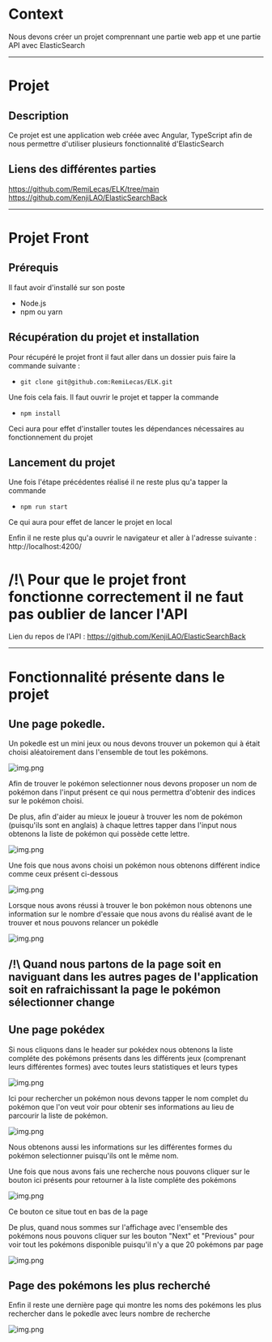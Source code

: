 # Context
Nous devons créer un projet comprennant une partie web app et une partie API avec ElasticSearch

<hr>

# Projet
## Description
Ce projet est une application web créée avec Angular, TypeScript afin de nous permettre d'utiliser plusieurs fonctionnalité d'ElasticSearch

## Liens des différentes parties
https://github.com/RemiLecas/ELK/tree/main
https://github.com/KenjiLAO/ElasticSearchBack

<hr>

# Projet Front

## Prérequis 
Il faut avoir d'installé sur son poste
- Node.js
- npm ou yarn

## Récupération du projet et installation
Pour récupéré le projet front il faut aller dans un dossier puis faire la commande suivante :
- `git clone git@github.com:RemiLecas/ELK.git`

Une fois cela fais. Il faut ouvrir le projet et tapper la commande 
- `npm install`

Ceci aura pour effet d'installer toutes les dépendances nécessaires au fonctionnement du projet

## Lancement du projet 
Une fois l'étape précédentes réalisé il ne reste plus qu'a tapper la commande
- `npm run start`

Ce qui aura pour effet de lancer le projet en local

Enfin il ne reste plus qu'a ouvrir le navigateur et aller à l'adresse suivante : http://localhost:4200/

# /!\ Pour que le projet front fonctionne correctement il ne faut pas oublier de lancer l'API
Lien du repos de l'API : https://github.com/KenjiLAO/ElasticSearchBack

<hr>

# Fonctionnalité présente dans le projet

## Une page pokedle. 

Un pokedle est un mini jeux ou nous devons trouver un pokemon qui à était choisi aléatoirement dans l'ensemble de tout les pokémons.

![img.png](src/assets/img.png)

Afin de trouver le pokémon selectionner nous devons proposer un nom de pokémon dans l'input présent ce qui nous permettra d'obtenir des indices sur le pokémon choisi.

De plus, afin d'aider au mieux le joueur à trouver les nom de pokémon (puisqu'ils sont en anglais) à chaque lettres tapper dans l'input nous obtenons la liste de pokémon qui possède cette lettre.

![img.png](src/assets/img_1.png)

Une fois que nous avons choisi un pokémon nous obtenons différent indice comme ceux présent ci-dessous

![img.png](src/assets/img_2.png)

Lorsque nous avons réussi à trouver le bon pokémon nous obtenons une information sur le nombre d'essaie que nous avons du réalisé avant de le trouver et nous pouvons relancer un pokédle

![img.png](src/assets/img_3.png)

## /!\ Quand nous partons de la page soit en naviguant dans les autres pages de l'application soit en rafraichissant la page le pokémon sélectionner change

## Une page pokédex
Si nous cliquons dans le header sur pokédex nous obtenons la liste compléte des pokémons présents dans les différents jeux (comprenant leurs différentes formes) avec toutes leurs statistiques et leurs types

![img.png](src/assets/img_4.png)

Ici pour rechercher un pokémon nous devons tapper le nom complet du pokémon que l'on veut voir pour obtenir ses informations au lieu de parcourir la liste de pokémon.

![img.png](src/assets/img_5.png)

Nous obtenons aussi les informations sur les différentes formes du pokémon selectionner puisqu'ils ont le même nom.

Une fois que nous avons fais une recherche nous pouvons cliquer sur le bouton ici présents pour retourner à la liste compléte des pokémons

![img.png](src/assets/img_6.png)

Ce bouton ce situe tout en bas de la page

De plus, quand nous sommes sur l'affichage avec l'ensemble des pokémons nous pouvons cliquer sur les bouton "Next" et "Previous" pour voir tout les pokémons disponible puisqu'il n'y a que 20 pokémons par page

![img.png](src/assets/img_7.png)

## Page des pokémons les plus recherché
Enfin il reste une dernière page qui montre les noms des pokémons les plus rechercher dans le pokedle avec leurs nombre de recherche

![img.png](src/assets/img_9.png)
